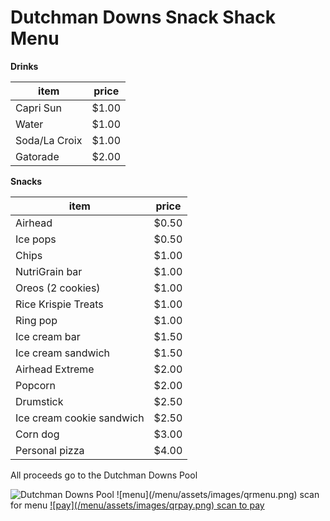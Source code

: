 # Dutchman Downs Snack Shack Menu

**Drinks**

| item                      | price |
|---------------------------|-------|
| Capri Sun                 | $1.00 |
| Water	                    | $1.00 |
| Soda/La Croix             | $1.00 |
| Gatorade                  | $2.00 |

**Snacks**

| item                      | price |
|---------------------------|-------|
| Airhead                   | $0.50 |
| Ice pops                  | $0.50 |
| Chips                     | $1.00 |
| NutriGrain bar            | $1.00 |
| Oreos (2 cookies)         | $1.00 |
| Rice Krispie Treats       | $1.00 |
| Ring pop                  | $1.00 |
| Ice cream bar             | $1.50 |
| Ice cream sandwich        | $1.50 |
| Airhead Extreme           | $2.00 |
| Popcorn                   | $2.00 |
| Drumstick                 | $2.50 |
| Ice cream cookie sandwich | $2.50 |
| Corn dog                  | $3.00 |
| Personal pizza            | $4.00 |

All proceeds go to the Dutchman Downs Pool

<img class="logo" src="/menu/assets/images/dolphin_noyear.png" alt="Dutchman Downs Pool">

<span class="qrcontainer">
    <span class="qrcode qrmenu">
        ![menu](/menu/assets/images/qrmenu.png)
        <span class="qrlabel">scan for menu</span>
    </span>
    <a rel="noreferrer" href="https://venmo.com/u/ddsnackshack">
        <span class="qrcode qrpay">
            ![pay](/menu/assets/images/qrpay.png)
            <span class="qrlabel">scan to pay</span>
        </span>
    </a>
</span>

